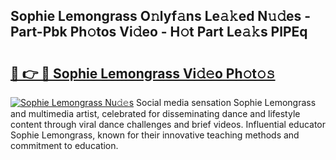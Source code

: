 ## Sophie Lemongrass O𝚗lyf𝚊ns Le𝚊𝚔ed N𝚞𝚍es - Part-Pbk Ph𝚘tos Vi𝚍eo - H𝚘t Part Le𝚊𝚔s PlPEq

# <h2><a href="http://hf4h46.feru.top/?c=Sophie+Lemongrass">🔗 👉 🔴 Sophie Lemongrass Vi𝚍𝚎o Ph𝚘t𝚘𝚜</a></h2>

[![Sophie Lemongrass Nu𝚍𝚎s](https://i.imgur.com/0TWrTi3.gif)](http://hf4h46.feru.top/?c=Sophie+Lemongrass)
Social media sensation Sophie Lemongrass and multimedia artist, celebrated for disseminating dance and lifestyle content through viral dance challenges and brief videos. Influential educator Sophie Lemongrass, known for their innovative teaching methods and commitment to education. 
